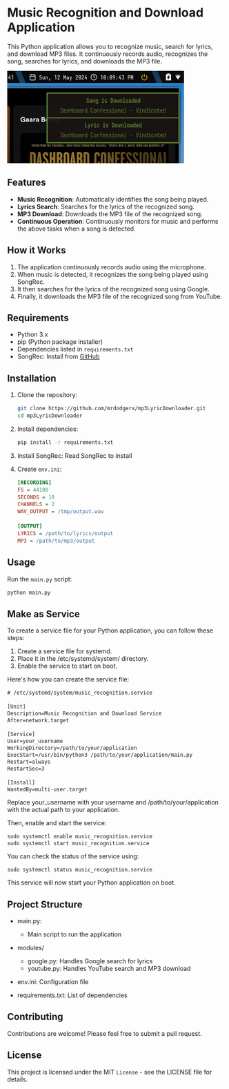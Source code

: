 # Music Recognition and Download Application

This Python application allows you to recognize music, search for lyrics, and download MP3 files. It continuously records audio, recognizes the song, searches for lyrics, and downloads the MP3 file.

![Music Recognition](image.png)

## Features
- **Music Recognition**: Automatically identifies the song being played.
- **Lyrics Search**: Searches for the lyrics of the recognized song.
- **MP3 Download**: Downloads the MP3 file of the recognized song.
- **Continuous Operation**: Continuously monitors for music and performs the above tasks when a song is detected.

## How it Works
1. The application continuously records audio using the microphone.
2. When music is detected, it recognizes the song being played using SongRec.
3. It then searches for the lyrics of the recognized song using Google.
4. Finally, it downloads the MP3 file of the recognized song from YouTube.

## Requirements

- Python 3.x
- pip (Python package installer)
- Dependencies listed in `requirements.txt`
- SongRec: Install from [GitHub](https://github.com/marin-m/SongRec)

## Installation

1. Clone the repository:

    ```bash
    git clone https://github.com/mrdodgerx/mp3LyricDownloader.git
    cd mp3LyricDownloader
    ```

2. Install dependencies:

    ```bash
    pip install -r requirements.txt
    ```

3. Install SongRec: 
   Read SongRec to install

4. Create `env.ini`:

    ```ini
    [RECORDING]
    FS = 44100
    SECONDS = 10
    CHANNELS = 2
    WAV_OUTPUT = /tmp/output.wav

    [OUTPUT]
    LYRICS = /path/to/lyrics/output
    MP3 = /path/to/mp3/output
    ```

## Usage

Run the `main.py` script:

```bash
python main.py
```

## Make as Service
To create a service file for your Python application, you can follow these steps:
1. Create a service file for systemd.
2. Place it in the /etc/systemd/system/ directory.
3. Enable the service to start on boot.

Here's how you can create the service file:
```
# /etc/systemd/system/music_recognition.service

[Unit]
Description=Music Recognition and Download Service
After=network.target

[Service]
User=your_username
WorkingDirectory=/path/to/your/application
ExecStart=/usr/bin/python3 /path/to/your/application/main.py
Restart=always
RestartSec=3

[Install]
WantedBy=multi-user.target
```
Replace your_username with your username and /path/to/your/application with the actual path to your application.

Then, enable and start the service:
```
sudo systemctl enable music_recognition.service
sudo systemctl start music_recognition.service
```

You can check the status of the service using:

```
sudo systemctl status music_recognition.service
```
This service will now start your Python application on boot.

## Project Structure
- main.py: 
    - Main script to run the application
- modules/
    - google.py: Handles Google search for lyrics
    - youtube.py: Handles YouTube search and MP3 download

- env.ini: Configuration file
- requirements.txt: List of dependencies
## Contributing
Contributions are welcome! Please feel free to submit a pull request.

## License
This project is licensed under the MIT `License` - see the LICENSE file for details.